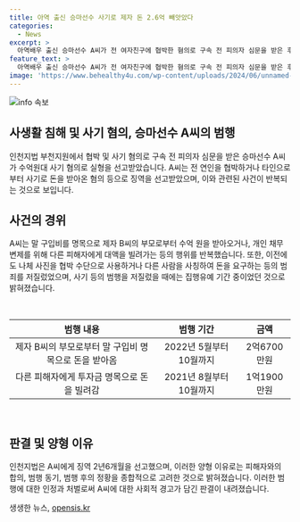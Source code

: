 ```yaml
---
title: 아역 출신 승마선수 사기로 제자 돈 2.6억 빼앗았다
categories:
  - News
excerpt: >
  아역배우 출신 승마선수 A씨가 전 여자친구에 협박한 혐의로 구속 전 피의자 심문을 받은 후, 사기 혐의로 실형을 선고받았다. A씨는 이전 연인을 협박하고, 학생과 그의 부모로부터 돈을 받아오는 등 수억원을 사기한 혐의로 처벌을 받았다. 2021년에도 나체 사진을 유포하겠다며 옛 연인을 협박한 적이 있었는데, 이번에 사기 혐의로 다시 처벌받게 되었다. A씨는 집행유예 중에도 범행을 저질렀다는 이유로 형을 받았다.
feature_text: >
  아역배우 출신 승마선수 A씨가 전 여자친구에 협박한 혐의로 구속 전 피의자 심문을 받은 후, 사기 혐의로 실형을 선고받았다. A씨는 이전 연인을 협박하고, 학생과 그의 부모로부터 돈을 받아오는 등 수억원을 사기한 혐의로 처벌을 받았다. 2021년에도 나체 사진을 유포하겠다며 옛 연인을 협박한 적이 있었는데, 이번에 사기 혐의로 다시 처벌받게 되었다. A씨는 집행유예 중에도 범행을 저질렀다는 이유로 형을 받았다.
image: 'https://www.behealthy4u.com/wp-content/uploads/2024/06/unnamed-file.png'
---
```


<p><img src="https://www.behealthy4u.com/wp-content/uploads/2024/06/unnamed-file.png" alt="info 속보" /></p>

<h2 data-ke-size="size26">사생활 침해 및 사기 혐의, 승마선수 A씨의 범행</h2>

<p>인천지법 부천지원에서 협박 및 사기 혐의로 구속 전 피의자 심문을 받은 승마선수 A씨가 수억원대 사기 혐의로 실형을 선고받았습니다. A씨는 전 연인을 협박하거나 타인으로부터 사기로 돈을 받아온 혐의 등으로 징역을 선고받았으며, 이와 관련된 사건이 반복되는 것으로 보입니다.</p>

<h2 data-ke-size="size26">사건의 경위</h2>

<p>A씨는 말 구입비를 명목으로 제자 B씨의 부모로부터 수억 원을 받아오거나, 개인 채무 변제를 위해 다른 피해자에게 대액을 빌려가는 등의 행위를 반복했습니다. 또한, 이전에도 나체 사진을 협박 수단으로 사용하거나 다른 사람을 사칭하여 돈을 요구하는 등의 범죄를 저질렀었으며, 사기 등의 범행을 저질렀을 때에는 집행유예 기간 중이었던 것으로 밝혀졌습니다.</p>

<p data-ke-size="size16">&nbsp;</p>

<table>
    <thead>
        <tr>
            <th style="text-align: center;"><b>범행 내용</b></th>
            <th style="text-align: center;"><b>범행 기간</b></th>
            <th style="text-align: center;"><b>금액</b></th>
        </tr>
    </thead>
    <tbody>
        <tr>
            <td style="text-align: center;">제자 B씨의 부모로부터 말 구입비 명목으로 돈을 받아옴</td>
            <td style="text-align: center;">2022년 5월부터 10월까지</td>
            <td style="text-align: center;">2억6700만원</td>
        </tr>
        <tr>
            <td style="text-align: center;">다른 피해자에게 투자금 명목으로 돈을 빌려감</td>
            <td style="text-align: center;">2021년 8월부터 10월까지</td>
            <td style="text-align: center;">1억1900만원</td>
        </tr>
    </tbody>
</table>

<p data-ke-size="size16">&nbsp;</p>

<h2 data-ke-size="size26">판결 및 양형 이유</h2>

<p>인천지법은 A씨에게 징역 2년6개월을 선고했으며, 이러한 양형 이유로는 피해자와의 합의, 범행 동기, 범행 후의 정황을 종합적으로 고려한 것으로 밝혀졌습니다. 이러한 범행에 대한 인정과 처벌로써 A씨에 대한 사회적 경고가 담긴 판결이 내려졌습니다.</p>
생생한 뉴스, <a href="https://opensis.kr" rel="dofollow">opensis.kr</a>


